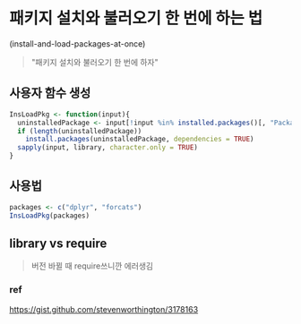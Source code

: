 # 패키지 설치와 불러오기 한 번에 하는 법
(install-and-load-packages-at-once)
> "패키지 설치와 불러오기 한 번에 하자"

## 사용자 함수 생성
```r
InsLoadPkg <- function(input){
  uninstalledPackage <- input[!input %in% installed.packages()[, "Package"]]
  if (length(uninstalledPackage)) 
    install.packages(uninstalledPackage, dependencies = TRUE)
  sapply(input, library, character.only = TRUE)
}
```
## 사용법 
```r
packages <- c("dplyr", "forcats")
InsLoadPkg(packages)
```

## library vs require
> 버전 바뀔 때 require쓰니깐 에러생김



### ref

https://gist.github.com/stevenworthington/3178163
